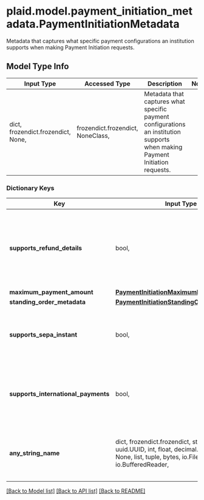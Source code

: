 # plaid.model.payment_initiation_metadata.PaymentInitiationMetadata

Metadata that captures what specific payment configurations an institution supports when making Payment Initiation requests.

## Model Type Info
Input Type | Accessed Type | Description | Notes
------------ | ------------- | ------------- | -------------
dict, frozendict.frozendict, None,  | frozendict.frozendict, NoneClass,  | Metadata that captures what specific payment configurations an institution supports when making Payment Initiation requests. | 

### Dictionary Keys
Key | Input Type | Accessed Type | Description | Notes
------------ | ------------- | ------------- | ------------- | -------------
**supports_refund_details** | bool,  | BoolClass,  | Indicates whether the institution supports returning refund details when initiating a payment. | 
**maximum_payment_amount** | [**PaymentInitiationMaximumPaymentAmount**](PaymentInitiationMaximumPaymentAmount.md) | [**PaymentInitiationMaximumPaymentAmount**](PaymentInitiationMaximumPaymentAmount.md) |  | 
**standing_order_metadata** | [**PaymentInitiationStandingOrderMetadata**](PaymentInitiationStandingOrderMetadata.md) | [**PaymentInitiationStandingOrderMetadata**](PaymentInitiationStandingOrderMetadata.md) |  | 
**supports_sepa_instant** | bool,  | BoolClass,  | Indicates whether the institution supports SEPA Instant payments. | 
**supports_international_payments** | bool,  | BoolClass,  | Indicates whether the institution supports payments from a different country. | 
**any_string_name** | dict, frozendict.frozendict, str, date, datetime, uuid.UUID, int, float, decimal.Decimal, bool, None, list, tuple, bytes, io.FileIO, io.BufferedReader,  | frozendict.frozendict, str, decimal.Decimal, BoolClass, NoneClass, tuple, bytes, FileIO | any string name can be used but the value must be the correct type | [optional]

[[Back to Model list]](../../README.md#documentation-for-models) [[Back to API list]](../../README.md#documentation-for-api-endpoints) [[Back to README]](../../README.md)

